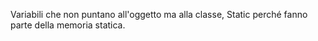 Variabili che non puntano all'oggetto ma alla classe, Static perché fanno parte della memoria statica.